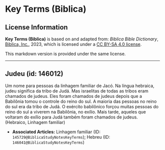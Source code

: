 # Key Terms (Biblica)

## License Information

**Key Terms (Biblica)** is based on and adapted from: _Biblica Bible Dictionary_, [Biblica, Inc.](https://www.biblica.com/), 2023, which is licensed under a [CC BY-SA 4.0 license](https://creativecommons.org/licenses/by-sa/4.0/legalcode.en).

This markdown version is provided under the same license.



--------------------------------

## Judeu (id: 146012)

Um nome para pessoas da linhagem familiar de Jacó. Na língua hebraica, judeu significa da tribo de Judá. Mas israelitas de todas as tribos eram chamados de judeus. Eles foram chamados de judeus depois que a Babilônia tomou o controle do reino do sul. A maioria das pessoas no reino do sul era da tribo de Judá. O exército babilônico forçou muitas pessoas do reino do sul a viverem na Babilônia, no exílio. Mais tarde, aqueles que voltaram do exílio para Judá também foram chamados de judeus. (Hebraico, Linhagem familiar)

* **Associated Articles:** Linhagem familiar (ID: `145729@BiblicaStudyNotesKeyTerms`); Hebreu (ID: `146041@BiblicaStudyNotesKeyTerms`)

